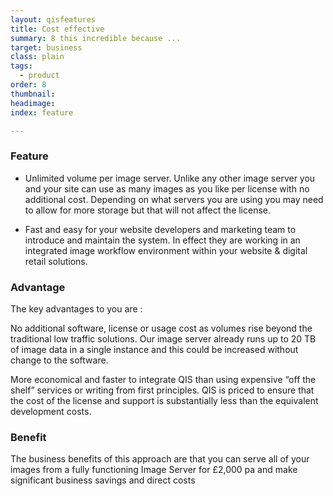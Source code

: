 ```yaml
---
layout: qisfeatures
title: Cost effective
summary: 8 this incredible because ...
target: business
class: plain
tags:
  - product
order: 8
thumbnail:
headimage:
index: feature

---
```


### Feature ###

+ Unlimited volume per image server. Unlike any other image server you and your site can use as many images as you like per license with no additional cost. Depending on what servers you are using you may need to allow for more storage but that will not affect the license.

+ Fast and easy for your website developers and marketing team to introduce and maintain the system. In effect they are working in an integrated image workflow environment within your website & digital retail solutions.

### Advantage ###

The key advantages to you are :

No additional software, license or usage cost as volumes rise beyond the traditional low traffic solutions.  Our image server already runs up to 20 TB of image data in a single instance and this could be increased without change to the software.

More economical and faster to integrate QIS than using expensive “off the shelf” services or writing from first principles. QIS is priced to ensure that the cost of the license and support is substantially less than the equivalent development costs.

### Benefit ###

The business benefits of this approach are that  you can serve all of your images from a fully functioning Image Server for £2,000 pa and make significant business savings and direct costs
